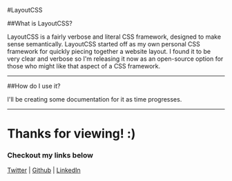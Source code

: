 #LayoutCSS

##What is LayoutCSS?

LayoutCSS is a fairly verbose and literal CSS framework, designed to make sense semantically. LayoutCSS started off as my own personal CSS framework for quickly piecing together a website layout. I found it to be very clear and verbose so I'm releasing it now as an open-source option for those who might like that aspect of a CSS framework.

___

##How do I use it?

I'll be creating some documentation for it as time progresses.

___

# Thanks for viewing! :)
### Checkout my links below

[Twitter](http://twitter.com/PieceDigital) | [Github](piecedigital.github.io) | [LinkedIn](linkedin.com/in/pdstudios)
